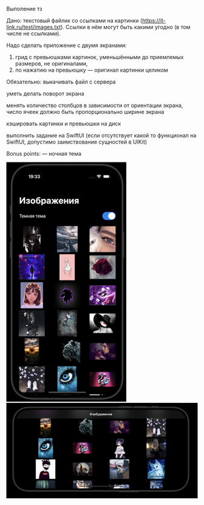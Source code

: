 Выполение тз


Дано: текстовый файлик со ссылками на картинки (https://it-link.ru/test/images.txt).
Ссылки в нём могут быть какими угодно (в том числе не ссылками).

Надо сделать приложение с двумя экранами:

1) грид с превьюшками картинок, уменьшёнными до приемлемых размеров, не оригиналами,
2) по нажатию на превьюшку — оригинал картинки целиком

Обязательно:
выкачивать файл с сервера

уметь делать поворот экрана

менять количество столбцов в зависимости от ориентации экрана, число ячеек должно быть пропорционально ширине экрана

кэшировать картинки и превьюшки на диск

выполнить задание на SwiftUI (если отсутствует какой то функционал на SwiftUI, допустимо заимствование сущностей в UIKit) 

Bonus points:
— ночная тема

![скришот 1](https://github.com/Jem1s-git/ImageLoader/blob/main/screen-shot.png)
![скришот 2](https://github.com/Jem1s-git/ImageLoader/blob/main/screen-shot2.png)
